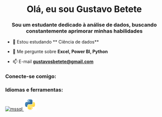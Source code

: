 <h1 align="center">Olá, eu sou Gustavo Betete</h1>
<h3 align="center">Sou um estudante dedicado à análise de dados, buscando constantemente aprimorar minhas habilidades</h3>

- 🌱 Estou estudando ** Ciência de dados**

- 💬 Me pergunte sobre **Excel, Power BI, Python**

- 📫 E-mail **gustavosbetete@gmail.com**

<h3 align="left">Conecte-se comigo:</h3>
<p align="left">
</p>

<h3 align="left">Idiomas e ferramentas:</h3>
<p align="left"> <a href="https://www.microsoft.com /en-us/sql-server" target="_blank" rel="noreferrer"> <img src="https://www.svgrepo.com/show/303229/microsoft-sql-server-logo.svg" alt ="mssql" width="40" height="40"/> </a> <a href="https://www.python.org" target="_blank" rel="noreferrer"> <img src= "https://raw.githubusercontent.com/devicons/devicon/master/icons/python/python-original.svg" alt="python" width="40" height="40"/> </a> </ p>
